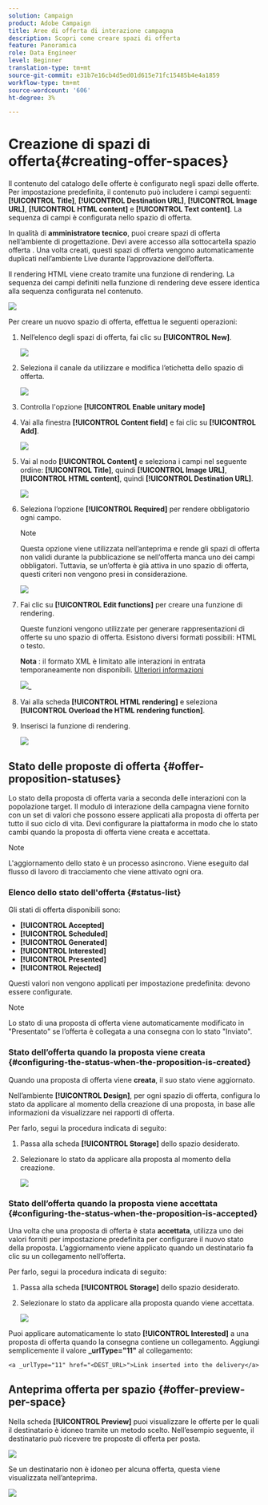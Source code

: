 ```yaml
---
solution: Campaign
product: Adobe Campaign
title: Aree di offerta di interazione campagna
description: Scopri come creare spazi di offerta
feature: Panoramica
role: Data Engineer
level: Beginner
translation-type: tm+mt
source-git-commit: e31b7e16cb4d5ed01d615e71fc15485b4e4a1859
workflow-type: tm+mt
source-wordcount: '606'
ht-degree: 3%

---
```


# Creazione di spazi di offerta{#creating-offer-spaces}

Il contenuto del catalogo delle offerte è configurato negli spazi delle offerte. Per impostazione predefinita, il contenuto può includere i campi seguenti: **[!UICONTROL Title]**, **[!UICONTROL Destination URL]**, **[!UICONTROL Image URL]**, **[!UICONTROL HTML content]** e **[!UICONTROL Text content]**. La sequenza di campi è configurata nello spazio di offerta.

In qualità di **amministratore tecnico**, puoi creare spazi di offerta nell’ambiente di progettazione. Devi avere accesso alla sottocartella spazio offerta . Una volta creati, questi spazi di offerta vengono automaticamente duplicati nell’ambiente Live durante l’approvazione dell’offerta.

Il rendering HTML viene creato tramite una funzione di rendering. La sequenza dei campi definiti nella funzione di rendering deve essere identica alla sequenza configurata nel contenuto.

![](assets/offer_space_create_009.png)

Per creare un nuovo spazio di offerta, effettua le seguenti operazioni:

1. Nell’elenco degli spazi di offerta, fai clic su **[!UICONTROL New]**.

   ![](assets/offer_space_create_001.png)

1. Seleziona il canale da utilizzare e modifica l’etichetta dello spazio di offerta.

   ![](assets/offer_space_create_002.png)

1. Controlla l&#39;opzione **[!UICONTROL Enable unitary mode]**

1. Vai alla finestra **[!UICONTROL Content field]** e fai clic su **[!UICONTROL Add]**.

   ![](assets/offer_space_create_003.png)

1. Vai al nodo **[!UICONTROL Content]** e seleziona i campi nel seguente ordine: **[!UICONTROL Title]**, quindi **[!UICONTROL Image URL]**, **[!UICONTROL HTML content]**, quindi **[!UICONTROL Destination URL]**.

   ![](assets/offer_space_create_004.png)

1. Seleziona l’opzione **[!UICONTROL Required]** per rendere obbligatorio ogni campo.

   >[!NOTE]
   >
   >Questa opzione viene utilizzata nell’anteprima e rende gli spazi di offerta non validi durante la pubblicazione se nell’offerta manca uno dei campi obbligatori. Tuttavia, se un’offerta è già attiva in uno spazio di offerta, questi criteri non vengono presi in considerazione.

   ![](assets/offer_space_create_005.png)

1. Fai clic su **[!UICONTROL Edit functions]** per creare una funzione di rendering.

   Queste funzioni vengono utilizzate per generare rappresentazioni di offerte su uno spazio di offerta. Esistono diversi formati possibili: HTML o testo.

   **Nota** : il formato XML è limitato alle interazioni in entrata temporaneamente non disponibili. [Ulteriori informazioni](../start/capability-matrix.md#gs-unavailable-features)

   ![](assets/offer_spacecreate_006.png)_

1. Vai alla scheda **[!UICONTROL HTML rendering]** e seleziona **[!UICONTROL Overload the HTML rendering function]**.
1. Inserisci la funzione di rendering.

   ![](assets/offer_space_create_007.png)

## Stato delle proposte di offerta {#offer-proposition-statuses}

Lo stato della proposta di offerta varia a seconda delle interazioni con la popolazione target. Il modulo di interazione della campagna viene fornito con un set di valori che possono essere applicati alla proposta di offerta per tutto il suo ciclo di vita. Devi configurare la piattaforma in modo che lo stato cambi quando la proposta di offerta viene creata e accettata.

>[!NOTE]
>
>L&#39;aggiornamento dello stato è un processo asincrono. Viene eseguito dal flusso di lavoro di tracciamento che viene attivato ogni ora.

### Elenco dello stato dell&#39;offerta {#status-list}

Gli stati di offerta disponibili sono:

* **[!UICONTROL Accepted]**
* **[!UICONTROL Scheduled]**
* **[!UICONTROL Generated]**
* **[!UICONTROL Interested]**
* **[!UICONTROL Presented]**
* **[!UICONTROL Rejected]**

Questi valori non vengono applicati per impostazione predefinita: devono essere configurate.

>[!NOTE]
>
>Lo stato di una proposta di offerta viene automaticamente modificato in &quot;Presentato&quot; se l’offerta è collegata a una consegna con lo stato &quot;Inviato&quot;.

### Stato dell’offerta quando la proposta viene creata {#configuring-the-status-when-the-proposition-is-created}

Quando una proposta di offerta viene **creata**, il suo stato viene aggiornato.

Nell’ambiente **[!UICONTROL Design]**, per ogni spazio di offerta, configura lo stato da applicare al momento della creazione di una proposta, in base alle informazioni da visualizzare nei rapporti di offerta.

Per farlo, segui la procedura indicata di seguito:

1. Passa alla scheda **[!UICONTROL Storage]** dello spazio desiderato.
1. Selezionare lo stato da applicare alla proposta al momento della creazione.

   ![](assets/offer_update_status_001.png)

### Stato dell’offerta quando la proposta viene accettata {#configuring-the-status-when-the-proposition-is-accepted}

Una volta che una proposta di offerta è stata **accettata**, utilizza uno dei valori forniti per impostazione predefinita per configurare il nuovo stato della proposta. L’aggiornamento viene applicato quando un destinatario fa clic su un collegamento nell’offerta.

Per farlo, segui la procedura indicata di seguito:

1. Passa alla scheda **[!UICONTROL Storage]** dello spazio desiderato.
1. Selezionare lo stato da applicare alla proposta quando viene accettata.

   ![](assets/offer_update_status_002.png)

<!--
**Inbound interaction**

The **[!UICONTROL Storage]** tab lets you define statuses for **proposed** and **accepted** offer propositions only. For inbound interaction, the status of offer propositions should be specified directly in the URL for calling the offer engine, rather than through the interface. This way, you will be able to specify which status to apply in other cases, for example if an offer proposition is rejected.

```
<BASE_URL>?a=UpdateStatus&p=<PRIMARY_KEY_OF_THE_PROPOSITION>&st=<NEW_STATUS_OF_THE_PROPOSITION>&r=<REDIRECT_URL>
```

For instance, the proposition (identifier **40004**) that matches the **Home insurance** offer displayed on the **Neobank** site contains the following URL:

```
<BASE_URL>?a=UpdateStatus&p=<40004>&st=<3>&r=<"http://www.neobank.com/insurance/subscribe.html">
```

As soon as a visitor clicks the offer, and therefore the URL, the **[!UICONTROL Accepted]** status (value **3**) is applied to the proposition and the visitor is redirected to a new page of the **Neobank** site to take out the insurance contract.

>[!NOTE]
>
>If you want to specify another status in the url (for example if an offer proposition is rejected), use the value corresponding to the desired status. Example: **[!UICONTROL Rejected]** = "5", **[!UICONTROL Presented]** = "1" and so on.
>
>Statuses and their values can be retrieved in the **[!UICONTROL Offer propositions (nms)]** data schema. For more on this, refer to [this page](../../configuration/using/data-schemas.md).

**Outbound interaction**
-->

Puoi applicare automaticamente lo stato **[!UICONTROL Interested]** a una proposta di offerta quando la consegna contiene un collegamento. Aggiungi semplicemente il valore **_urlType=&quot;11&quot;** al collegamento:

```
<a _urlType="11" href="<DEST_URL>">Link inserted into the delivery</a>
```

## Anteprima offerta per spazio {#offer-preview-per-space}

Nella scheda **[!UICONTROL Preview]** puoi visualizzare le offerte per le quali il destinatario è idoneo tramite un metodo scelto. Nell’esempio seguente, il destinatario può ricevere tre proposte di offerta per posta.

![](assets/offer_space_overview_002.png)

Se un destinatario non è idoneo per alcuna offerta, questa viene visualizzata nell’anteprima.

![](assets/offer_space_overview_001.png)

<!--
The preview can ignore contexts when they are restricted to a space. This is the case when the interaction schema has been extended to add fields referenced in a space using an inbound channel (for more on this, refer to Extension example.
-->
